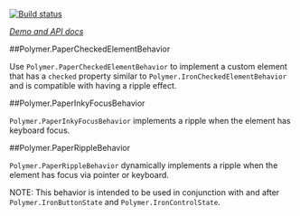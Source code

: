 <!---

This README is automatically generated from the comments in these files:
paper-button-behavior.html  paper-checked-element-behavior.html  paper-inky-focus-behavior.html  paper-ripple-behavior.html

Edit those files, and our readme bot will duplicate them over here!
Edit this file, and the bot will squash your changes :)

The bot does some handling of markdown. Please file a bug if it does the wrong
thing! https://github.com/PolymerLabs/tedium/issues

-->

[![Build status](https://travis-ci.org/PolymerElements/paper-behaviors.svg?branch=master)](https://travis-ci.org/PolymerElements/paper-behaviors)

_[Demo and API docs](https://elements.polymer-project.org/elements/paper-behaviors)_

<!-- No docs for Polymer.PaperButtonBehavior found. -->

##Polymer.PaperCheckedElementBehavior

Use `Polymer.PaperCheckedElementBehavior` to implement a custom element that has a `checked` property similar to `Polymer.IronCheckedElementBehavior` and is compatible with having a ripple effect.

##Polymer.PaperInkyFocusBehavior

`Polymer.PaperInkyFocusBehavior` implements a ripple when the element has keyboard focus.

##Polymer.PaperRippleBehavior

`Polymer.PaperRippleBehavior` dynamically implements a ripple when the element has focus via pointer or keyboard.

NOTE: This behavior is intended to be used in conjunction with and after `Polymer.IronButtonState` and `Polymer.IronControlState`.
